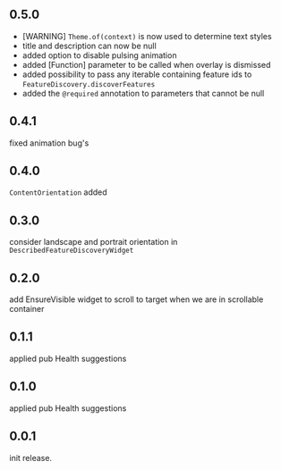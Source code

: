 ## 0.5.0

* [WARNING] `Theme.of(context)` is now used to determine text styles
* title and description can now be null
* added option to disable pulsing animation
* added [Function] parameter to be called when overlay is dismissed
* added possibility to pass any iterable containing feature ids to `FeatureDiscovery.discoverFeatures`
* added the `@required` annotation to parameters that cannot be null

## 0.4.1

fixed animation bug's

## 0.4.0

`ContentOrientation` added

## 0.3.0

consider landscape and portrait orientation in `DescribedFeatureDiscoveryWidget`

## 0.2.0

add EnsureVisible widget to scroll to target when we are in scrollable container

## 0.1.1

applied pub Health suggestions

## 0.1.0

applied pub Health suggestions

## 0.0.1

init release.